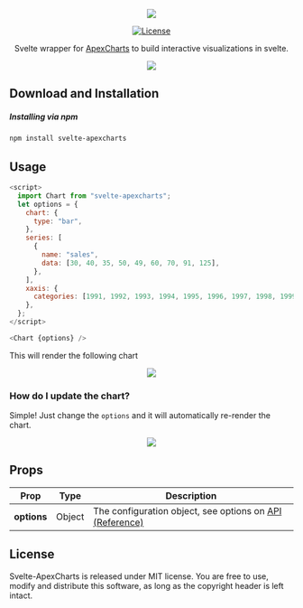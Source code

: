 <p align="center"><img src="https://apexcharts.com/media/apexcharts-logo.png"></p>

<p align="center">
  <a href="https://github.com/apexcharts/react-apexcharts/blob/master/LICENSE"><img src="https://img.shields.io/badge/License-MIT-brightgreen.svg" alt="License"></a>

<p align="center">Svelte wrapper for <a href="https://github.com/apexcharts/apexcharts.js">ApexCharts</a> to build interactive visualizations in svelte.</p>

<p align="center"><a href="https://apexcharts.com/react-chart-demos/"><img src="https://apexcharts.com/media/apexcharts-banner.png"></a></p>

## Download and Installation

##### Installing via npm

```bash
npm install svelte-apexcharts
```

## Usage

```js
<script>
  import Chart from "svelte-apexcharts";
  let options = {
    chart: {
      type: "bar",
    },
    series: [
      {
        name: "sales",
        data: [30, 40, 35, 50, 49, 60, 70, 91, 125],
      },
    ],
    xaxis: {
      categories: [1991, 1992, 1993, 1994, 1995, 1996, 1997, 1998, 1999],
    },
  };
</script>

<Chart {options} />

```

This will render the following chart

<p align="center"><a href="https://apexcharts.com/javascript-chart-demos/column-charts/"><img src="https://apexcharts.com/media/first-bar-chart.svg"></a></p>

### How do I update the chart?

Simple! Just change the `options` and it will automatically re-render the chart.

<p align="center"><a href="#"><img src="https://apexcharts.com/media/react-chart-updation.gif"></a></p>

## Props

| Prop        | Type   | Description                                                                                                 |
| ----------- | ------ | ----------------------------------------------------------------------------------------------------------- |
| **options** | Object | The configuration object, see options on [API (Reference)](https://apexcharts.com/docs/options/chart/type/) |

## License

Svelte-ApexCharts is released under MIT license. You are free to use, modify and distribute this software, as long as the copyright header is left intact.
